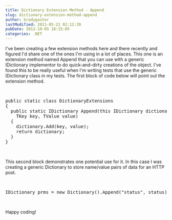 ```yaml
---
title: Dictionary Extension Method - Append
slug: dictionary-extension-method-append
author: bradygaster
lastModified: 2011-05-21 02:12:39
pubDate: 2012-10-05 18:15:05
categories: .NET
---
```


<p>I&apos;ve been creating a few extension methods here and there recently and figured I&apos;d share one of the ones I&apos;m using in a lot of places. This one is an extension method named Append that you can use with a generic IDictionary implementor to do quick-and-dirty
  creations of the object. I&apos;ve found this to be really useful when I&apos;m writing tests that use the generic IDictionary class in my tests. The first block of code below will point out the extension method.</p>
<p>&#xA0;</p>
<pre>public static class DictionaryExtensions
{
&#xA0; public static IDictionary Append(this IDictionary dictionary,
&#xA0;&#xA0;&#xA0; TKey key, TValue value)
&#xA0; {
&#xA0;&#xA0;&#xA0; dictionary.Add(key, value);
&#xA0;&#xA0;&#xA0; return dictionary;
&#xA0; }
}
</pre>
<p>&#xA0;</p>
<p>This second block demonstrates one potential use for it. In this case I was creating a generic Dictionary to store name/value pairs of data for an HTTP post.&#xA0;</p>
<p>&#xA0;</p>
<pre>IDictionary prms = new Dictionary().Append(&quot;status&quot;, status);
</pre>
<p>&#xA0;</p>
<p>Happy coding!</p>
